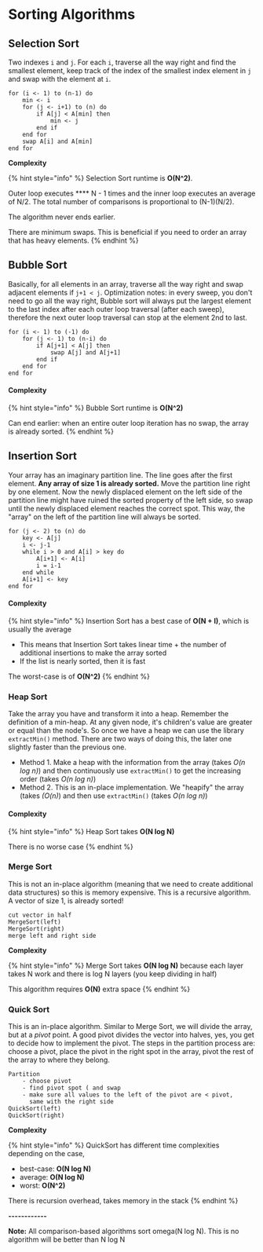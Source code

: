 # Sorting Algorithms

## Selection Sort

Two indexes `i` and `j`. For each `i`, traverse all the way right and find the smallest element, keep track of the index of the smallest index element in `j` and swap with the element at `i`.

```
for (i <- 1) to (n-1) do 
    min <- i
    for (j <- i+1) to (n) do 
        if A[j] < A[min] then 
            min <- j
        end if
    end for
    swap A[i] and A[min]
end for
```

**Complexity**

{% hint style="info" %}
Selection Sort runtime is **O(N^2)**.

Outer loop executes **** N - 1 times and the inner loop executes an average of N/2. The total number of comparisons is proportional to (N-1)(N/2).

The algorithm never ends earlier.

There are minimum swaps. This is beneficial if you need to order an array that has heavy elements.&#x20;
{% endhint %}

## Bubble Sort

Basically, for all elements in an array, traverse all the way right and swap adjacent elements if `j+1 < j`. Optimization notes: in every sweep, you don't need to go all the way right, Bubble sort will always put the largest element to the last index after each outer loop traversal (after each sweep), therefore the next outer loop traversal can stop at the element 2nd to last.&#x20;

```
for (i <- 1) to (-1) do 
    for (j <- 1) to (n-i) do
        if A[j+1] < A[j] then 
            swap A[j] and A[j+1]
        end if
    end for
end for
```

#### Complexity

{% hint style="info" %}
Bubble Sort runtime is **O(N^2)**

Can end earlier: when an entire outer loop iteration has no swap, the array is already sorted.
{% endhint %}

## Insertion Sort

Your array has an imaginary partition line. The line goes after the first element. **Any array of size 1 is already sorted.** Move the partition line right by one element. Now the newly displaced element on the left side of the partition line might have ruined the sorted property of the left side, so swap until the newly displaced element reaches the correct spot. This way, the "array" on the left of the partition line will always be sorted.&#x20;

```
for (j <- 2) to (n) do
    key <- A[j]
    i <- j-1
    while i > 0 and A[i] > key do
        A[i+1] <- A[i]
        i = i-1
    end while
    A[i+1] <- key
end for
```

#### Complexity

{% hint style="info" %}
Insertion Sort has a best case of **O(N + I)**, which is usually the average&#x20;

* This means that Insertion Sort takes linear time + the number of additional insertions to make the array sorted&#x20;
* If the list is nearly sorted, then it is fast

The worst-case is of **O(N^2)**
{% endhint %}

### Heap Sort

Take the array you have and transform it into a heap. Remember the definition of a min-heap. At any given node, it's children's value are greater or equal than the node's. So once we have a heap we can use the library `extractMin()` method. There are two ways of doing this, the later one slightly faster than the previous one.

* Method 1. Make a heap with the information from the array (takes _O(n log n)_) and then continuously use `extractMin()` to get the increasing order (takes _O(n log n)_)
* Method 2. This is an in-place implementation. We "heapify" the array (takes _(O(n)_) and then use `extractMin()` (takes _O(n log n)_)

#### Complexity

{% hint style="info" %}
Heap Sort takes **O(N log N)**

There is no worse case
{% endhint %}

### Merge Sort

This is not an in-place algorithm (meaning that we need to create additional data structures) so this is memory expensive. This is a recursive algorithm. A vector of size 1, is already sorted!

```
cut vector in half
MergeSort(left) 
MergeSort(right) 
merge left and right side
```

**Complexity**

{% hint style="info" %}
Merge Sort takes **O(N log N)** because each layer takes N work and there is log N layers (you keep dividing in half)

This algorithm requires **O(N)** extra space
{% endhint %}

### Quick Sort

This is an in-place algorithm. Similar to Merge Sort, we will divide the array, but at a _pivot_ point. A good pivot divides the vector into halves, yes, you get to decide how to implement the pivot. The steps in the partition process are: choose a pivot, place the pivot in the right spot in the array, pivot the rest of the array to where they belong.

```
Partition
    - choose pivot
    - find pivot spot ( and swap
    - make sure all values to the left of the pivot are < pivot, 
      same with the right side
QuickSort(left)
QuickSort(right)
```

**Complexity**

{% hint style="info" %}
QuickSort has different time complexities depending on the case,

* best-case: **O(N log N)**
* average: **O(N log N)**
* worst: **O(N^2)**

There is recursion overhead, takes memory in the stack
{% endhint %}

**------------**

**Note:** All comparison-based algorithms sort omega(N log N). This is no algorithm will be better than N log N
